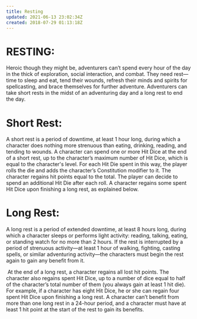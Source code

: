 ```yaml
---
title: Resting
updated: 2021-06-13 23:02:34Z
created: 2018-07-29 01:13:18Z
---
```


# **RESTING:**

Heroic though they might be, adventurers can’t spend every hour of the day in the thick of exploration, social interaction, and combat. They need rest—time to sleep and eat, tend their wounds, refresh their minds and spirits for spellcasting, and brace themselves for further adventure. Adventurers can take short rests in the midst of an adventuring day and a long rest to end the day.

# **Short Rest:**

 A short rest is a period of downtime, at least 1 hour long, during which a character does nothing more strenuous than eating, drinking, reading, and tending to wounds. A character can spend one or more Hit Dice at the end of a short rest, up to the character’s maximum number of Hit Dice, which is equal to the character's level. For each Hit Die spent in this way, the player rolls the die and adds the character’s Constitution modifier to it. The character regains hit points equal to the total. The player can decide to spend an additional Hit Die after each roll. A character regains some spent Hit Dice upon finishing a long rest, as explained below. 

# **Long Rest:**

A long rest is a period of extended downtime, at least 8 hours long, during which a character sleeps or performs light activity: reading, talking, eating, or standing watch for no more than 2 hours. If the rest is interrupted by a period of strenuous activity—at least 1 hour of walking, fighting, casting spells, or similar adventuring activity—the characters must begin the rest again to gain any benefit from it.</p><p> At the end of a long rest, a character regains all lost hit points. The character also regains spent Hit Dice, up to a number of dice equal to half of the character’s total number of them (you always gain at least 1 hit die). For example, if a character has eight Hit Dice, he or she can regain four spent Hit Dice upon finishing a long rest. A character can’t benefit from more than one long rest in a 24-hour period, and a character must have at least 1 hit point at the start of the rest to gain its benefits.</p>